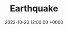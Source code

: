 ---
layout: post
title: "Earthquake"
img: earthquake/earthquake-cover.png
date: 2022-10-20 12:00:00 +0000
description: Description
tag: [Comic]
comic:
    - earthquake/earthquake-1.png
    - earthquake/earthquake-2.png
    - earthquake/earthquake-3.png
    - earthquake/earthquake-4.png
    - earthquake/earthquake-5.png
    - earthquake/earthquake-6.png
---